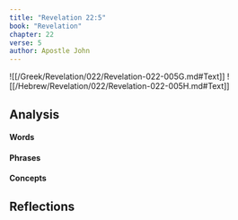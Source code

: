 ```yaml
---
title: "Revelation 22:5"
book: "Revelation"
chapter: 22
verse: 5
author: Apostle John
---
```

![[/Greek/Revelation/022/Revelation-022-005G.md#Text]]
![[/Hebrew/Revelation/022/Revelation-022-005H.md#Text]]

## Analysis

#### Words

#### Phrases

#### Concepts

## Reflections
